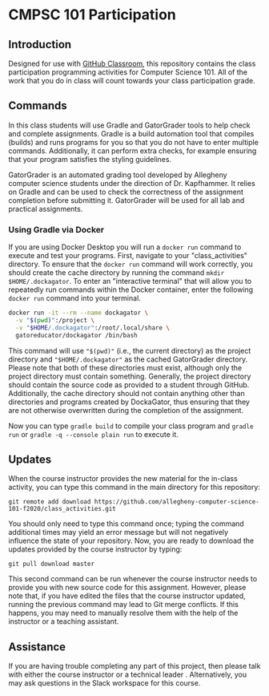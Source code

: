# CMPSC 101 Participation

## Introduction

Designed for use with [GitHub Classroom](https://classroom.github.com/), this
repository contains the class participation programming activities for Computer Science 101.
All of the work that you do in class  will count towards your class participation grade.

## Commands

In this class students will use Gradle and GatorGrader tools to help check and complete assignments. Gradle is a build automation tool that compiles (builds) and runs programs for you so that you do not have to enter multiple commands. Additionally, it can perform extra checks, for example ensuring that your program satisfies the styling guidelines.

GatorGrader is an automated grading tool developed by Allegheny computer science students under the direction of Dr. Kapfhammer. It relies on Gradle and can be used to check the correctness of the assignment completion before submitting it. GatorGrader will be used for all lab and practical assignments.

### Using Gradle via Docker

If you are using Docker Desktop you will run a `docker run` command to execute and test your programs.
First, navigate to your "class_activities" directory.
To ensure that the `docker run` command will work correctly, you
should create the cache directory by running the command `mkdir
$HOME/.dockagator`.
To enter an "interactive terminal" that will
allow you to repeatedly run commands within the Docker container, enter the following
`docker run` command into your terminal.

```bash
docker run -it --rm --name dockagator \
  -v "$(pwd)":/project \
  -v "$HOME/.dockagator":/root/.local/share \
  gatoreducator/dockagator /bin/bash
```

This command will use `"$(pwd)"` (i.e., the current directory) as
the project directory and `"$HOME/.dockagator"` as the cached GatorGrader
directory. Please note that both of these directories must exist, although only
the project directory must contain something. Generally, the project directory
should contain the source code as
provided to a student through GitHub. Additionally, the cache directory should
not contain anything other than directories and programs created by DockaGator,
thus ensuring that they are not otherwise overwritten during the completion of
the assignment.

Now you can type `gradle build` to compile your class program and `gradle run` or `gradle -q --console plain run` to execute it.


## Updates

When the course instructor provides the new material for the in-class activity,
 you can type this command in the main directory for this repository:

```
git remote add download https://github.com/allegheny-computer-science-101-f2020/class_activities.git
```

You should only need to type this command once; typing the command additional
times may yield an error message but will not negatively influence the state of
your repository. Now, you are ready to download the updates provided by the
course instructor by typing:

```
git pull download master
```

This second command can be run whenever the course instructor needs to provide
you with new source code for this assignment. However, please note that, if you
have edited the files that the course instructor updated, running the previous
command may lead to Git merge conflicts. If this happens, you may need to
manually resolve them with the help of the instructor or a teaching assistant.


## Assistance

If you are having trouble completing any part of this project, then please talk
with either the course instructor or a technical leader . Alternatively, you may ask questions in the Slack workspace for this
course. 